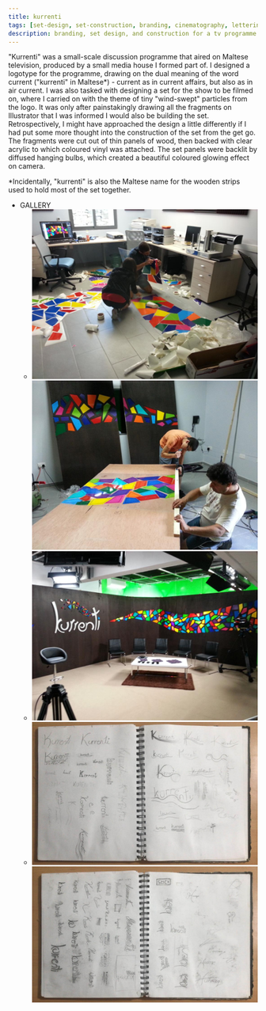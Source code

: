 ```yaml
---
title: kurrenti
tags: [set-design, set-construction, branding, cinematography, lettering]
description: branding, set design, and construction for a tv programme
---
```


"Kurrenti" was a small-scale discussion programme that aired on Maltese television, produced by a small media house I formed part of. I designed a logotype for the programme, drawing on the dual meaning of the word current ("kurrenti" in Maltese*) - current as in current affairs, but also as in air current. I was also tasked with designing a set for the show to be filmed on, where I carried on with the theme of tiny "wind-swept" particles from the logo. It was only after painstakingly drawing all the fragments on Illustrator that I was informed I would also be building the set. Retrospectively, I might have approached the design a little differently if I had put some more thought into the construction of the set from the get go. The fragments were cut out of thin panels of wood, then backed with clear acrylic to which coloured vinyl was attached. The set panels were backlit by diffused hanging bulbs, which created a beautiful coloured glowing effect on camera.

*Incidentally, "kurrenti" is also the Maltese name for the wooden strips used to hold most of the set together.

- GALLERY
  - ![Working on the set](./_assets/kurrenti-1.jpg)
    ![Working on the set](./_assets/kurrenti-2.jpg)
  - ![Completed set](./_assets/kurrenti-3.jpg)
  - ![Logo sketches](./_assets/kurrenti-sketches-1.jpg)
    ![Logo sketches](./_assets/kurrenti-sketches-2.jpg)
